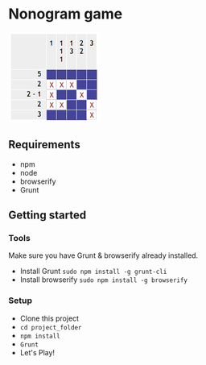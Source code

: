 # Nonogram game
![Example](example.png)

## Requirements
- npm
- node
- browserify
- Grunt


## Getting started

### Tools

Make sure you have Grunt & browserify already installed.

- Install Grunt `sudo npm install -g grunt-cli`
- Install browserify `sudo npm install -g browserify`

### Setup
- Clone this project
- `cd project_folder`
- `npm install`
- `Grunt`
- Let's Play!
